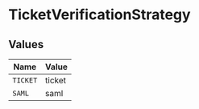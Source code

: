 # TicketVerificationStrategy


## Values

| Name     | Value    |
| -------- | -------- |
| `TICKET` | ticket   |
| `SAML`   | saml     |